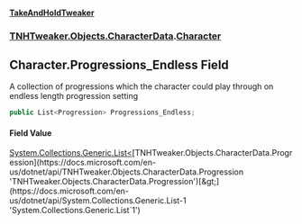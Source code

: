 #### [TakeAndHoldTweaker](index.md 'index')
### [TNHTweaker.Objects.CharacterData](TNHTweaker.Objects.CharacterData.md 'TNHTweaker.Objects.CharacterData').[Character](TNHTweaker.Objects.CharacterData.Character.md 'TNHTweaker.Objects.CharacterData.Character')

## Character.Progressions_Endless Field

A collection of progressions which the character could play through on endless length progression setting

```csharp
public List<Progression> Progressions_Endless;
```

#### Field Value
[System.Collections.Generic.List&lt;](https://docs.microsoft.com/en-us/dotnet/api/System.Collections.Generic.List-1 'System.Collections.Generic.List`1')[TNHTweaker.Objects.CharacterData.Progression](https://docs.microsoft.com/en-us/dotnet/api/TNHTweaker.Objects.CharacterData.Progression 'TNHTweaker.Objects.CharacterData.Progression')[&gt;](https://docs.microsoft.com/en-us/dotnet/api/System.Collections.Generic.List-1 'System.Collections.Generic.List`1')